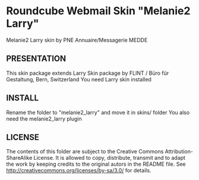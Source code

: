 Roundcube Webmail Skin "Melanie2 Larry"
=======================================

Melanie2 Larry skin by PNE Annuaire/Messagerie MEDDE


PRESENTATION
------------

This skin package extends Larry Skin package by FLINT / Büro für Gestaltung, Bern, Switzerland
You need Larry skin installed


INSTALL
-------

Rename the folder to "melanie2_larry" and move it in skins/ folder
You also need the melanie2_larry plugin


LICENSE
-------
The contents of this folder are subject to the Creative Commons
Attribution-ShareAlike License. It is allowed to copy, distribute,
transmit and to adapt the work by keeping credits to the original
autors in the README file.
See http://creativecommons.org/licenses/by-sa/3.0/ for details.